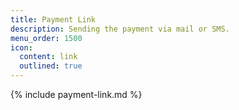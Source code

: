 ```yaml
---
title: Payment Link
description: Sending the payment via mail or SMS.
menu_order: 1500
icon:
  content: link
  outlined: true
---
```


{% include payment-link.md %}
